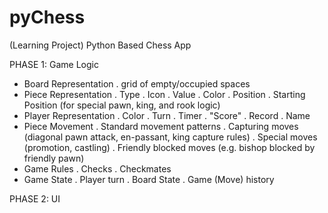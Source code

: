 # pyChess
(Learning Project) Python Based Chess App

PHASE 1: Game Logic
- Board Representation
  . grid of empty/occupied spaces
- Piece Representation
  . Type
  . Icon
  . Value
  . Color
  . Position
  . Starting Position (for special pawn, king, and rook logic)
- Player Representation
  . Color
  . Turn
  . Timer
  . "Score"
  . Record
  . Name
- Piece Movement
  . Standard movement patterns
  . Capturing moves (diagonal pawn attack, en-passant, king capture rules)
  . Special moves (promotion, castling)
  . Friendly blocked moves (e.g. bishop blocked by friendly pawn)
- Game Rules
  . Checks
  . Checkmates
- Game State
  . Player turn
  . Board State
  . Game (Move) history

PHASE 2: UI
<TODO>
